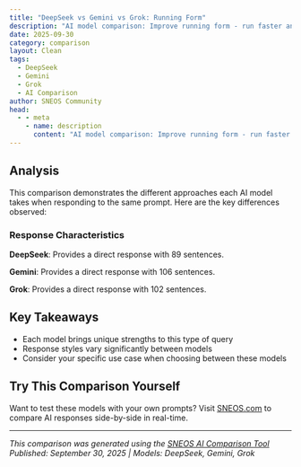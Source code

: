 ```yaml
---
title: "DeepSeek vs Gemini vs Grok: Running Form"
description: "AI model comparison: Improve running form - run faster and prevent injury..."
date: 2025-09-30
category: comparison
layout: Clean
tags:
  - DeepSeek
  - Gemini
  - Grok
  - AI Comparison
author: SNEOS Community
head:
  - - meta
    - name: description
      content: "AI model comparison: Improve running form - run faster and prevent injury..."
---
```


<ChatComparison
  title="DeepSeek vs Gemini vs Grok: Running Form"
  prompt="Improve running form - run faster and prevent injury"
  :responses='{
    "DeepSeek": "Of course. Improving your running form is one of the most powerful things you can do to run faster, feel better, and stay injury-free. It\u0027s not about one single \u0022perfect\u0022 pose, but about a series of efficient, aligned movements.\n\nHere is a comprehensive guide to improving your running form, broken down into key principles, drills, and common mistakes.\n\n### The Core Principles of Efficient Running Form\n\nThink of these as the foundational elements. Work on one or two at a time during your easy runs.\n\n#### 1. Posture: Run Tall, Not Bent Over\n*   **Why:** Good posture aligns your spine, opens your lungs, and allows for optimal power transfer.\n*   **How:**\n    *   Imagine a string pulling the crown of your head up towards the sky.\n    *   Stand tall with a slight forward lean **from the ankles, not the waist**. Your entire body should be a straight line from your ankle to your ear.\n    *   Look ahead, not down at your feet. Your gaze should be 30-50 meters in front of you.\n    *   Keep your chest open and shoulders relaxed down and back (not hunched).\n\n#### 2. Cadence: Quick, Light Steps\n*   **Why:** A higher cadence (steps per minute) reduces overstriding, which is a major cause of injury. It promotes a mid-foot strike and makes your running lighter and more efficient.\n*   **How:**\n    *   Aim for **170-180 steps per minute**. You can measure this by counting how many times one foot hits the ground in 30 seconds and multiplying by 4.\n    *   Use a metronome app or a playlist with songs at 170-180 BPM to train your brain and legs.\n    *   Focus on quick, light, quiet steps\u2014like you\u0027re running on hot coals.\n\n#### 3. Footstrike: Land Under Your Body\n*   **Why:** Landing with your foot too far in front of your body (overstriding) acts as a brake, increasing impact forces and injury risk.\n*   **How:**\n    *   Your foot should land directly beneath your center of gravity.\n    *   Aim for a **mid-foot strike**, where you land on the ball of your foot and then gently lower your heel. Avoid a heavy heel strike or running exclusively on your toes.\n    *   Think \u0022pull\u0022 your foot from the ground rather than \u0022pushing\u0022 off.\n\n#### 4. Arm Carry: Drive Forward, Not Across\n*   **Why:** Your arms provide balance and drive your momentum forward. Wasted side-to-side arm movement wastes energy.\n*   **How:**\n    *   Keep elbows bent at about a 90-degree angle.\n    *   Swing your arms forward and back, not across your body. Your hands should travel from your hip (in the back) to your chest (in the front).\n    *   Relax your hands as if you\u0027re gently holding a potato chip you don\u0027t want to break.\n    *   Keep your shoulders relaxed and avoid hunching them up towards your ears.\n\n#### 5. Lean: A Subtle Forward Tilt\n*   **Why:** Gravity is your friend. A slight forward lean lets you use gravity for propulsion instead of relying solely on muscle power.\n*   **How:**\n    *   The lean should come from your **ankles**, not your hips. If you lean from the hips, you break your postural alignment.\n    *   It should be a subtle, controlled fall. The faster you run, the more pronounced the lean becomes.\n\n---\n\n### Drills to Reinforce Good Form\n\nIncorporate these 2-3 times per week after your warm-up but before your main run.\n\n1.  **High Knees:** Promotes high cadence and knee drive.\n    *   Run in place, bringing your knees up to hip height while staying on the balls of your feet. Do for 20-30 meters.\n\n2.  **Butt Kicks:** Encourages a quick leg recovery and hamstring activation.\n    *   Jog forward, focusing on kicking your heels up to your glutes. Do for 20-30 meters.\n\n3.  **A-Skips:** The ultimate coordination drill for posture, cadence, and power.\n    *   Skip forward, driving one knee up while the opposite arm drives forward. Focus on a quick, rhythmic motion off the ground.\n\n4.  **Strides:** Teaches your body to run fast with good form.\n    *   After an easy run, do 4-6 x 100 meter accelerations. Gradually build to about 90% of your top speed, focusing on perfect form, then gradually slow down. Rest fully between each.\n\n---\n\n### Common Mistakes to Avoid\n\n*   **Overstriding:** The #1 form fault. If your heel strikes the ground way out in front of your body, you\u0027re braking with every step. **Fix:** Increase your cadence.\n*   **Bouncing Too Much:** Excessive vertical oscillation wastes energy moving you up and down instead of forward. **Fix:** Focus on a slight forward lean and quick, light steps.\n*   **Hunched Shoulders:** Creates tension in your neck, back, and shoulders, restricting breathing. **Fix:** Shake out your arms, roll your shoulders back, and \u0022run tall.\u0022\n*   **Heel Striking with a Straight Leg:** A surefire way to send shockwaves through your knees and shins. **Fix:** Land with a slightly bent knee and focus on landing under your body.\n\n---\n\n### The Role of Strength and Mobility\n\nForm isn\u0027t just about technique; it\u0027s about having the strength and flexibility to execute it.\n\n*   **Strength Training (2x/week):** Focus on single-leg stability and the posterior chain.\n    *   **Key Exercises:** Squats, Lunges, Single-Leg Deadlifts, Calf Raises, Glute Bridges, Planks.\n*   **Mobility \u0026 Flexibility:** A consistent routine prevents muscles from getting tight and pulling you out of alignment.\n    *   **Focus Areas:** Hip Flexors, Glutes, Calves, Hamstrings, Thoracic Spine (upper back).\n    *   **Tools:** Dynamic stretching before runs, static stretching or foam rolling after runs.\n\n### Sample Integration Plan\n\n*   **Week 1-2:** Focus **only** on **Posture and Cadence** during your easy runs. Use a metronome app.\n*   **Week 3-4:** Add a focus on **Arm Carry**. Do form drills (High Knees, Butt Kicks) once a week.\n*   **Week 5-6:** Concentrate on **Footstrike** and the feeling of \u0022pulling\u0022 your foot from the ground. Add Strides after two easy runs per week.\n*   **Ongoing:** Continue strength training and mobility work. Re-focus on one principle during each run.\n\n**Final Pro Tip:** Film yourself! Have a friend take a short video of you running from the side and the front. You\u0027ll be able to see your form clearly and identify what to work on.\n\nImproving form takes consistent, mindful practice. Be patient, and the rewards\u2014effortless speed and a resilient body\u2014will be well worth it. Happy running!",
    "Gemini": "Okay, let\u0027s break down how to improve running form to run faster and prevent injuries. We\u0027ll cover key elements, drills, and training strategies.\n\n**I. Key Elements of Good Running Form:**\n\n*   **Posture:**\n    *   **Upright and Tall:** Imagine a string pulling you up from the crown of your head.  Avoid slouching, rounding the shoulders, or excessive forward lean at the hips. A slight forward lean from the ankles is okay.\n    *   **Engaged Core:**  A stable core provides a solid base for movement. Think about drawing your belly button towards your spine.\n    *   **Relaxed Shoulders:** Keep your shoulders down and relaxed, not tense or hunched.  Imagine shaking your arms and shoulders to release tension.\n\n*   **Foot Strike:**\n    *   **Midfoot Strike:** Ideally, your foot should land somewhere around the midfoot, directly under your center of mass. This allows for better shock absorption and reduces stress on your joints.  Aim for a \u0022quiet\u0022 landing.\n    *   **Avoid Overstriding:** Overstriding (landing with your foot too far in front of your body) is a major cause of injuries. It acts like a brake, slowing you down and increasing impact forces.\n    *   **Cadence (Steps Per Minute):** Aim for a higher cadence, generally around 170-180 steps per minute.  A higher cadence reduces overstriding and impact.\n\n*   **Arm Swing:**\n    *   **Forward and Back:**  Arms should swing primarily forward and backward, not across your body.  Keep your elbows bent at approximately 90 degrees.\n    *   **Relaxed Hands:**  Keep your hands relaxed, not clenched. Imagine holding a potato chip without breaking it.\n    *   **Drive:**  Your arm swing helps propel you forward.  A stronger arm drive can improve your stride length and speed.\n\n*   **Leg Action:**\n    *   **Knee Lift:** A slight knee lift helps generate power and allows for a more efficient stride.  Don\u0027t overdo it, especially for longer distances.\n    *   **Quick Turnover:** Focus on lifting your feet quickly off the ground.  This is directly related to cadence.\n    *   **Full Extension:** Extend your leg fully as you push off from the ground, engaging your glutes and hamstrings.\n\n*   **Head Position:**\n    *   **Eyes Forward:** Look ahead on the path, not down at your feet.  Maintain a neutral head position.\n    *   **Relaxed Jaw:**  Tension in your jaw can spread to your neck and shoulders. Keep your jaw relaxed.\n\n**II. Drills to Improve Running Form:**\n\nThese drills are designed to improve specific aspects of your running form. Do them 2-3 times per week, before your regular runs. Focus on quality over quantity.\n\n*   **Warm-up before drills:** 5-10 minutes of light jogging and dynamic stretching (leg swings, arm circles, torso twists).\n\n*   **A-Skips:**\n    *   Purpose: Improves knee lift and coordination.\n    *   How to do it: Skip forward, emphasizing a high knee lift with each step.  Focus on bringing your thigh parallel to the ground. Swing your arms in opposition to your legs.\n\n*   **B-Skips:**\n    *   Purpose: Improves leg extension and hamstring activation.\n    *   How to do it: Similar to A-skips, but as you bring your knee up, extend your lower leg forward, \u0022kicking\u0022 your heel out in front of you.  Then, pull your foot back underneath your hip as you land.\n\n*   **High Knees:**\n    *   Purpose: Improves knee lift and turnover.\n    *   How to do it: Run in place or forward, lifting your knees as high as possible with each step. Maintain a quick turnover.\n\n*   **Butt Kicks:**\n    *   Purpose: Improves hamstring flexibility and turnover.\n    *   How to do it: Run in place or forward, bringing your heels up to touch your glutes with each step.\n\n*   **Bounding:**\n    *   Purpose: Improves power and stride length.\n    *   How to do it: Exaggerated strides, focusing on pushing off powerfully and covering more ground with each step.\n\n*   **Cadence Drills:**\n    *   Purpose: Increase your steps per minute\n    *   How to do it: Use a metronome app (set to 170-180 bpm) and run in time with the beat.  Focus on taking quicker, shorter steps.\n\n*   **Posture Drills:**\n    *   Purpose: Improve posture and core engagement.\n    *   How to do it: Wall Lean: Stand with your back against a wall, heels a few inches away.  Gently press your lower back into the wall and maintain a tall, upright posture. Hold for 30 seconds, repeat several times.\n\n*   **Arm Swing Drills:**\n    *   Purpose: Improve arm swing efficiency.\n    *   How to do it: Stand in front of a mirror and practice your arm swing, focusing on moving your arms forward and back without crossing your body.\n\n**III. Training Strategies:**\n\n*   **Gradual Changes:** Don\u0027t try to change everything at once. Focus on one or two aspects of your form at a time.  Making too many changes too quickly can lead to injury.\n*   **Strength Training:** Strength training is crucial for supporting good running form and preventing injuries. Focus on exercises that strengthen your core, glutes, hamstrings, and calves.\n    *   Examples: Squats, lunges, deadlifts, planks, glute bridges, calf raises.\n*   **Flexibility and Mobility:**  Stretching and mobility exercises help improve your range of motion and prevent muscle imbalances.\n    *   Examples: Hamstring stretches, calf stretches, hip flexor stretches, yoga, foam rolling.\n*   **Listen to Your Body:** Pay attention to any pain or discomfort. If you experience pain, stop running and rest or consult a physical therapist.\n*   **Video Analysis:** Record yourself running and analyze your form. This can help you identify areas for improvement.\n*   **Hill Running:** Running uphill can help improve your leg strength and knee lift.\n*   **Tempo Runs:** Tempo runs (running at a comfortably hard pace for a sustained period) can help improve your running economy and efficiency.\n*   **Interval Training:** Interval training (alternating between high-intensity bursts and recovery periods) can help improve your speed and endurance.\n*   **Long Runs:** Long runs help build your endurance and teach your body to run efficiently at a slower pace.\n\n**IV. Addressing Common Problems:**\n\n*   **Overstriding:**\n    *   Focus on increasing your cadence.\n    *   Shorten your stride length.\n    *   Engage your glutes to drive your leg back.\n*   **Heel Striking:**\n    *   Focus on landing midfoot.\n    *   Increase your cadence.\n    *   Strengthen your calf muscles.\n*   **Slouching:**\n    *   Focus on maintaining an upright posture.\n    *   Engage your core.\n    *   Strengthen your back muscles.\n*   **Arm Crossing:**\n    *   Focus on swinging your arms forward and back.\n    *   Imagine a line down the center of your body and keep your arms from crossing it.\n\n**V. Important Considerations:**\n\n*   **Shoes:** Make sure you\u0027re wearing properly fitted running shoes that are appropriate for your foot type and running style.  Visit a specialty running store for a shoe fitting.\n*   **Surface:** Vary your running surfaces.  Running on soft surfaces like grass or trails can reduce impact forces.\n*   **Warm-up and Cool-down:** Always warm up before running and cool down afterward. This helps prepare your muscles for exercise and prevent injuries.\n*   **Nutrition and Hydration:** Proper nutrition and hydration are essential for performance and recovery.\n\n**VI.  Seeking Professional Help:**\n\n*   **Running Coach:** A running coach can provide personalized guidance and help you develop a training plan that is tailored to your goals.\n*   **Physical Therapist:** A physical therapist can assess your running form and identify any underlying muscle imbalances or weaknesses.  They can also help you develop a rehabilitation plan if you have an injury.\n*   **Podiatrist:** A podiatrist can assess your foot type and recommend appropriate footwear.  They can also treat any foot problems that may be affecting your running form.\n\n**In Summary:**\n\nImproving running form is an ongoing process that requires patience, consistency, and attention to detail. By focusing on the key elements of good running form, incorporating drills into your training, and listening to your body, you can run faster, prevent injuries, and enjoy running more. Remember to make changes gradually, seek professional help if needed, and be patient with yourself. Good luck!\n",
    "Grok": "Improving your running form is key to running faster, increasing efficiency, and preventing injury. Proper form minimizes stress on your body, conserves energy, and enhances performance. Below are actionable tips and techniques to refine your running form, along with exercises to build the necessary strength and mobility.\n\n---\n\n### Key Components of Good Running Form\n1. **Posture**\n   - **Stay Upright**: Keep your head up, look about 10-20 feet ahead, and avoid leaning too far forward or backward. Your body should form a slight forward lean from the ankles (not the waist) to use gravity to your advantage.\n   - **Relax Shoulders**: Keep your shoulders down and relaxed, avoiding tension. Let your arms swing naturally.\n   - **Engage Core**: A strong core helps maintain stability and proper alignment, reducing strain on your lower back.\n\n2. **Arm Movement**\n   - **Swing Naturally**: Keep your arms bent at about a 90-degree angle and swing them forward and backward (not across your body). Your hands should stay relaxed (imagine holding a delicate object).\n   - **Avoid Over-Swinging**: Excessive arm movement wastes energy. Keep the motion controlled and in sync with your stride.\n\n3. **Foot Placement**\n   - **Land Midfoot**: Aim to land on the midfoot or forefoot (under your hips) rather than heel striking, which can increase impact forces and risk of injury. However, avoid forcing a forefoot strike if it feels unnatural\u2014focus on a smooth, light landing.\n   - **Don\u2019t Overstride**: Landing with your foot too far in front of your body acts like a brake, slowing you down and increasing impact. Your foot should land roughly under your center of gravity.\n\n4. **Stride and Cadence**\n   - **Short, Quick Steps**: A higher cadence (steps per minute, ideally 170-180 for most runners) reduces ground contact time and minimizes impact. Avoid long, bounding strides.\n   - **Stay Light**: Run as though you\u2019re trying to be quiet, with minimal pounding. This reduces stress on joints and muscles.\n\n5. **Breathing**\n   - **Deep, Rhythmic Breathing**: Breathe deeply from your diaphragm, not your chest. Try a 3:2 breathing pattern (inhale for 3 steps, exhale for 2) to stay relaxed and oxygenated.\n\n---\n\n### Benefits of Improved Form\n- **Run Faster**: Efficient form reduces energy waste, allowing you to maintain speed with less effort.\n- **Prevent Injury**: Proper alignment and reduced impact lower the risk of common injuries like shin splints, runner\u2019s knee, and IT band syndrome.\n- **Endurance**: Better form helps you sustain longer runs by conserving energy and reducing muscle fatigue.\n\n---\n\n### Common Mistakes and Fixes\n1. **Overstriding**\n   - **Problem**: Landing with your foot too far ahead of your body increases impact and slows you down.\n   - **Fix**: Focus on increasing cadence and taking shorter steps. Use a metronome or running app to aim for 170-180 steps per minute.\n\n2. **Heel Striking**\n   - **Problem**: Landing hard on your heel creates a jarring force up your legs, increasing injury risk.\n   - **Fix**: Strengthen your calves and practice drills like high knees to encourage a midfoot landing. Transition gradually if switching from heel to midfoot striking.\n\n3. **Slouching or Leaning Too Far**\n   - **Problem**: Poor posture strains your back and neck, reducing efficiency.\n   - **Fix**: Imagine a string pulling your head upward. Engage your core during runs and practice posture exercises like planks.\n\n4. **Tense Upper Body**\n   - **Problem**: Tight shoulders and clenched fists waste energy and disrupt rhythm.\n   - **Fix**: Periodically shake out your arms and hands during a run. Focus on keeping your jaw and shoulders relaxed.\n\n---\n\n### Drills and Exercises to Improve Form\nIncorporate these into your routine 2-3 times per week to build strength, mobility, and muscle memory for better running form.\n\n1. **High Knees**\n   - **Purpose**: Improves cadence and knee lift, encouraging a midfoot strike.\n   - **How**: Drive your knees up to hip height while keeping your torso upright. Pump your arms and land softly. Do for 30-60 seconds.\n\n2. **Butt Kicks**\n   - **Purpose**: Strengthens hamstrings and promotes quick turnover.\n   - **How**: Kick your heels toward your glutes while keeping your upper body stable. Do for 30-60 seconds.\n\n3. **A-Skips and B-Skips**\n   - **Purpose**: Enhances coordination and stride mechanics.\n   - **How**: For A-Skips, skip with high knees, focusing on driving one knee up while the other leg pushes off. For B-Skips, add a quick kick forward with the raised leg before landing. Do for 20-30 meters each.\n\n4. **Core Work (Planks, Bird-Dogs)**\n   - **Purpose**: Strengthens core for better posture and stability.\n   - **How**: Hold a plank for 30-60 seconds, or do bird-dogs (extend opposite arm and leg while balancing) for 10 reps per side.\n\n5. **Calf and Glute Strengthening**\n   - **Purpose**: Strong calves and glutes support proper foot landing and propulsion.\n   - **How**: Do calf raises (20-30 reps) and glute bridges (15-20 reps) to build strength.\n\n6. **Barefoot Running (Short Distances)**\n   - **Purpose**: Encourages a natural midfoot strike and strengthens foot muscles.\n   - **How**: Run barefoot on soft grass or a track for 5-10 minutes, focusing on light steps. Gradually increase time.\n\n---\n\n### Additional Tips to Run Faster and Prevent Injury\n1. **Warm Up and Cool Down**\n   - Warm up with dynamic stretches (leg swings, lunges) to prepare muscles and joints.\n   - Cool down with static stretches (hamstring, quad, calf stretches) to aid recovery.\n\n2. **Strength Training**\n   - Incorporate exercises for legs, glutes, and core 2-3 times per week to support running mechanics and reduce injury risk.\n\n3. **Increase Mileage Gradually**\n   - Follow the 10% rule: Don\u2019t increase weekly mileage by more than 10% to avoid overuse injuries.\n\n4. **Wear Proper Footwear**\n   - Choose running shoes that match your gait and foot type (neutral, stability, or motion control). Replace shoes every 300-500 miles.\n\n5. **Listen to Your Body**\n   - Rest when you feel pain or excessive fatigue. Ignoring warning signs can lead to injuries like stress fractures or tendonitis.\n\n6. **Work on Speed with Intervals**\n   - Add interval training (e.g., 5x1-minute sprints with 2-minute jogs in between) to improve speed and efficiency. Focus on form during fast efforts.\n\n7. **Get a Gait Analysis**\n   - Visit a running store or physical therapist for a gait analysis to identify specific form issues and get personalized advice.\n\n---\n\n### Sample Weekly Plan for Form Improvement\n- **Monday**: Easy run (focus on cadence and posture) \u002B core workout (planks, bridges)\n- **Tuesday**: Speed work (intervals or sprints) \u002B drills (high knees, butt kicks)\n- **Wednesday**: Rest or cross-training (cycling, yoga for mobility)\n- **Thursday**: Easy run \u002B strength training (calf raises, squats)\n- **Friday**: Rest or light jog with form focus\n- **Saturday**: Long run (maintain relaxed form over distance)\n- **Sunday**: Recovery run or drills \u002B stretching\n\n---\n\n### Tools to Help\n- **Metronome App**: Helps maintain a cadence of 170-180 steps per minute.\n- **Running Watch**: Tracks pace, cadence, and distance to monitor progress (e.g., Garmin, Apple Watch).\n- **Video Analysis**: Record yourself running to spot form issues, or ask a coach for feedback.\n\n---\n\n### Final Notes\nImproving running form takes time and consistency. Start by focusing on one or two aspects (like posture or cadence) and gradually incorporate others. Avoid making drastic changes all at once, as this can lead to discomfort or injury. If possible, work with a running coach for tailored guidance. Over weeks and months, small adjustments will lead to faster, safer, and more enjoyable running. Keep at it, and celebrate progress along the way!"
  }'
  published-date="22:46"
/>

## Analysis

This comparison demonstrates the different approaches each AI model takes when responding to the same prompt. Here are the key differences observed:

### Response Characteristics

**DeepSeek**: Provides a direct response with 89 sentences. 

**Gemini**: Provides a direct response with 106 sentences. 

**Grok**: Provides a direct response with 102 sentences. 

## Key Takeaways

- Each model brings unique strengths to this type of query
- Response styles vary significantly between models
- Consider your specific use case when choosing between these models

## Try This Comparison Yourself

Want to test these models with your own prompts? Visit [SNEOS.com](https://sneos.com) to compare AI responses side-by-side in real-time.

---

*This comparison was generated using the [SNEOS AI Comparison Tool](https://sneos.com)*
*Published: September 30, 2025 | Models: DeepSeek, Gemini, Grok*
